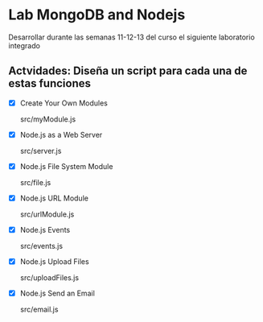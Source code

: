 # Lab MongoDB and Nodejs

Desarrollar durante las semanas 11-12-13 del curso el siguiente laboratorio integrado

## Actvidades: Diseña un script para cada una de estas funciones

- [x] Create Your Own Modules

    src/myModule.js

- [x] Node.js as a Web Server

    src/server.js

- [x] Node.js File System Module

    src/file.js

- [x] Node.js URL Module

    src/urlModule.js

- [x] Node.js Events

    src/events.js

- [x] Node.js Upload Files

    src/uploadFiles.js

- [x] Node.js Send an Email

    src/email.js
